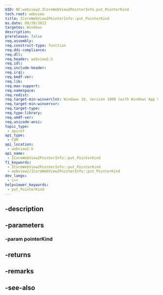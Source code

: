 ```yaml
---
UID: NF:webview2.ICoreWebView2PointerInfo.put_PointerKind
tech.root: webview
title: ICoreWebView2PointerInfo::put_PointerKind
ms.date: 09/20/2022
targetos: Windows
description: 
prerelease: false
req.assembly: 
req.construct-type: function
req.ddi-compliance: 
req.dll: 
req.header: webview2.h
req.idl: 
req.include-header: 
req.irql: 
req.kmdf-ver: 
req.lib: 
req.max-support: 
req.namespace: 
req.redist: 
req.target-min-winverclnt: Windows 10, version 1809 (with Windows App SDK 1.1 or later)
req.target-min-winversvr: 
req.target-type: 
req.type-library: 
req.umdf-ver: 
req.unicode-ansi: 
topic_type:
 - apiref
api_type:
 - COM
api_location:
 - webview2.h
api_name:
 - ICoreWebView2PointerInfo::put_PointerKind
f1_keywords:
 - ICoreWebView2PointerInfo::put_PointerKind
 - webview2/ICoreWebView2PointerInfo::put_PointerKind
dev_langs:
 - c++
helpviewer_keywords:
 - put_PointerKind
---
```


## -description

## -parameters

### -param pointerKind

## -returns

## -remarks

## -see-also

